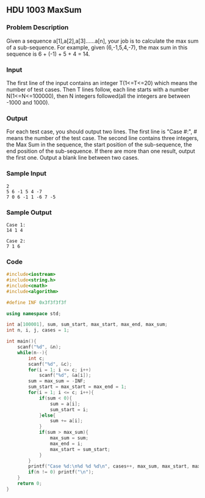 ## HDU 1003 MaxSum

### **Problem Description**

Given a sequence a[1],a[2],a[3]......a[n], your job is to calculate the max sum of a sub-sequence. For example, given (6,-1,5,4,-7), the max sum in this sequence is 6 + (-1) + 5 + 4 = 14.

### **Input**

The first line of the input contains an integer T(1<=T<=20) which means the number of test cases. Then T lines follow, each line starts with a number N(1<=N<=100000), then N integers followed(all the integers are between -1000 and 1000).

### Output

For each test case, you should output two lines. The first line is "Case #:", # means the number of the test case. The second line contains three integers, the Max Sum in the sequence, the start position of the sub-sequence, the end position of the sub-sequence. If there are more than one result, output the first one. Output a blank line between two cases.

### Sample Input

```
2
5 6 -1 5 4 -7
7 0 6 -1 1 -6 7 -5
```

### Sample Output

```
Case 1:
14 1 4

Case 2:
7 1 6
```

### Code

```c++
#include<iostream>
#include<string.h>
#include<cmath>
#include<algorithm>

#define INF 0x3f3f3f3f

using namespace std;

int a[100001], sum, sum_start, max_start, max_end, max_sum;
int n, i, j, cases = 1;

int main(){
	scanf("%d", &n);
	while(n--){
		int c;
		scanf("%d", &c);
		for(i = 1; i <= c; i++)
			scanf("%d", &a[i]);
		sum = max_sum = -INF;
		sum_start = max_start = max_end = 1;
		for(i = 1; i <= c; i++){
			if(sum < 0){
				sum = a[i];
				sum_start = i;
			}else{
				sum += a[i];
			}
			if(sum > max_sum){
				max_sum = sum;
				max_end = i;
				max_start = sum_start;
			}
		}
		printf("Case %d:\n%d %d %d\n", cases++, max_sum, max_start, max_end);
		if(n != 0) printf("\n");
	}
	return 0;
}
```

